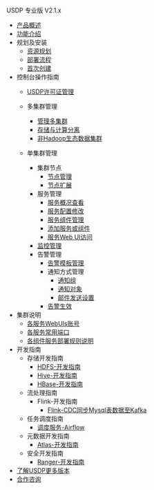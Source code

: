 <div class="sidebar_title icon_"> USDP 专业版 V2.1.x</div>   



* [产品概述](usdpdc/2.1.x/README)
* [功能介绍](usdpdc/2.1.x/release_notes)
* 规划及安装
  * [资源规划](usdpdc/2.1.x/plan&create/deploy_plan)
  * [部署流程](usdpdc/2.1.x/plan&create/install_v2)
  * [首次创建](usdpdc/2.1.x/plan&create/first_create)
* 控制台操作指南
  * [USDP许可证管理](usdpdc/2.1.x/license/license)
  * 多集群管理
  
    * [管理多集群](usdpdc/2.1.x/clusters/clusters)
    * [存储与计算分离](usdpdc/2.1.x/clusters/clusters_separation)
    * [非Hadoop生态数据集群](usdpdc/2.1.x/clusters/clusters_others)
  * 单集群管理
    * 集群节点
      * [节点管理](usdpdc/2.1.x/guide/node)
      * [节点扩展](usdpdc/2.1.x/guide/node_add_v2.1)
    * 服务管理
      * [服务概况查看](usdpdc/2.1.x/guide/service_state)
      * [服务配置修改](usdpdc/2.1.x/guide/service_config)
      * [服务组件管理](usdpdc/2.1.x/guide/service_component)
      * [添加服务或组件](usdpdc/2.1.x/guide/service_extension)
      * [服务Web UI访问](usdpdc/2.1.x/guide/service_web)
    * [监控管理](usdpdc/2.1.x/guide/monitor)
    * 告警管理
      * [告警模板管理](usdpdc/2.1.x/guide/alarmTemplate)
      * 通知方式管理
        * [通知组](usdpdc/2.1.x/guide/alarmInform_group)
        * [通知对象](usdpdc/2.1.x/guide/alarmInform_object)
        * [邮件发送设置](usdpdc/2.1.x/guide/alarmInform_email)
      * [告警生效](usdpdc/2.1.x/guide/alarmTemplate_work)
* 集群说明
  * [各服务WebUIs账号](usdpdc/2.1.x/cluster_notes/login)
  * [各服务常用端口](usdpdc/2.1.x/cluster_notes/ports)
  * [各组件服务部署规则说明](usdpdc/2.1.x/cluster_notes/rule)
* 开发指南
  * 存储开发指南
    * [HDFS-开发指南](usdpdc/2.1.x/developer/hdfs)
    * [Hive-开发指南](usdpdc/2.1.x/developer/hive)
    * [HBase-开发指南](usdpdc/2.1.x/developer/hbase)
  * 流处理指南
    * Flink-开发指南
      * [Flink-CDC同步Mysql表数据至Kafka](usdpdc/2.1.x/developer/flink-cdc_mysql_to_kafka)
  * 任务调度指南
    * [调度服务-Airflow](usdpdc/2.1.x/developer/airflow)
  * 元数据开发指南
    * [Atlas-开发指南](usdpdc/2.1.x/developer/atlas)
  * 安全开发指南
    * [Ranger-开发指南](usdpdc/2.1.x/developer/ranger)
* [了解USDP更多版本](usdpdc/component/version)
* [合作咨询](https://spt.ucloud.cn/30001)


